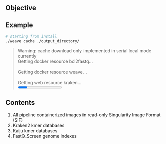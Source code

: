 
## Objective

## Example

```bash title="cache commmand"
# starting from install
./weave cache ./output_directory/
```

> Warning: cache download only implemented in serial local mode currently<br />
> Getting docker resource bcl2fastq...<br />
> <singularity output><br />
> Getting docker resource weave...<br />
> <singularity output><br />
> Getting web resource kraken...<br />
> <progress bar><br />
> Getting web resource kaiju...<br />
> <progress bar><br />
> Cache downloads complete!<br />

## Contents

1. All pipeline containerized images in read-only Singularity Image Format (SIF)
2. Kraken2 kmer databases
3. Kaiju kmer databases
4. FastQ_Screen genome indexes

